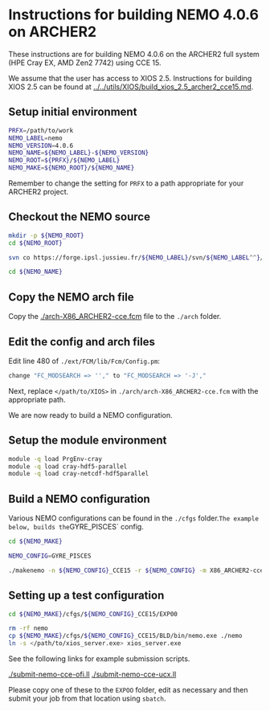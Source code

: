 Instructions for building NEMO 4.0.6 on ARCHER2
===============================================

These instructions are for building NEMO 4.0.6 on the ARCHER2 full system (HPE Cray EX, AMD Zen2 7742) using CCE 15.

We assume that the user has access to XIOS 2.5. Instructions for building XIOS 2.5 can be found at [../../utils/XIOS/build_xios_2.5_archer2_cce15.md](../../utils/XIOS/build_xios_2.5_archer2_cce15.md).  


Setup initial environment
-------------------------

```bash
PRFX=/path/to/work
NEMO_LABEL=nemo
NEMO_VERSION=4.0.6
NEMO_NAME=${NEMO_LABEL}-${NEMO_VERSION}
NEMO_ROOT=${PRFX}/${NEMO_LABEL}
NEMO_MAKE=${NEMO_ROOT}/${NEMO_NAME}
```

Remember to change the setting for `PRFX` to a path appropriate for your ARCHER2 project.


Checkout the NEMO source
------------------------

```bash
mkdir -p ${NEMO_ROOT}
cd ${NEMO_ROOT}

svn co https://forge.ipsl.jussieu.fr/${NEMO_LABEL}/svn/${NEMO_LABEL^^}/releases/r${NEMO_VERSION:0:3}/r${NEMO_VERSION} ${NEMO_NAME}

cd ${NEMO_NAME}
```


Copy the NEMO arch file
-----------------------

Copy the [./arch-X86_ARCHER2-cce.fcm](./arch-X86_ARCHER2-cce.fcm) file to the `./arch` folder.


Edit the config and arch files
------------------------------

Edit line 480 of `./ext/FCM/lib/Fcm/Config.pm`:

```bash
change "FC_MODSEARCH => ''," to "FC_MODSEARCH => '-J',"
```

Next, replace `</path/to/XIOS>` in `./arch/arch-X86_ARCHER2-cce.fcm` with the appropriate path.

We are now ready to build a NEMO configuration.


Setup the module environment
----------------------------

```bash
module -q load PrgEnv-cray
module -q load cray-hdf5-parallel
module -q load cray-netcdf-hdf5parallel
```


Build a NEMO configuration
--------------------------

Various NEMO configurations can be found in the `./cfgs` folder.` The example below,
builds the `GYRE_PISCES` config.

```bash
cd ${NEMO_MAKE}

NEMO_CONFIG=GYRE_PISCES

./makenemo -n ${NEMO_CONFIG}_CCE15 -r ${NEMO_CONFIG} -m X86_ARCHER2-cce -j 16
```


Setting up a test configuration
-------------------------------

```bash
cd ${NEMO_MAKE}/cfgs/${NEMO_CONFIG}_CCE15/EXP00

rm -rf nemo
cp ${NEMO_MAKE}/cfgs/${NEMO_CONFIG}_CCE15/BLD/bin/nemo.exe ./nemo
ln -s </path/to/xios_server.exe> xios_server.exe
```

See the following links for example submission scripts.

[./submit-nemo-cce-ofi.ll](./submit-nemo-cce-ofi.ll)
[./submit-nemo-cce-ucx.ll](./submit-nemo-cce-ucx.ll)

Please copy one of these to the `EXPOO` folder, edit as necessary and then submit
your job from that location using `sbatch`.
